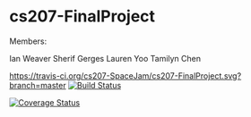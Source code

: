 # cs207-FinalProject

Members:

Ian Weaver
Sherif Gerges
Lauren Yoo
Tamilyn Chen

https://travis-ci.org/cs207-SpaceJam/cs207-FinalProject.svg?branch=master
[![Build Status](https://travis-ci.org/cs207-SpaceJam/cs207-FinalProject.svg?branch=master)](https://travis-ci.org/cs207-SpaceJam/cs207-FinalProject)

[![Coverage Status](https://coveralls.io/repos/github/cs207-SpaceJam/cs207-FinalProject/badge.svg?branch=master)](https://coveralls.io/github/cs207-SpaceJam/cs207-FinalProject?branch=master)
